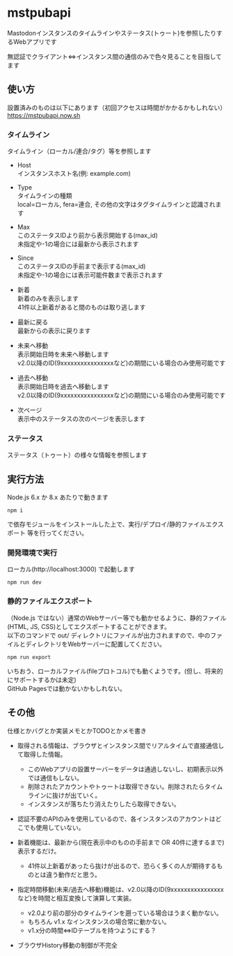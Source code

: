# mstpubapi

Mastodonインスタンスのタイムラインやステータス(トゥート)を参照したりするWebアプリです

無認証でクライアント⇔インスタンス間の通信のみで色々見ることを目指してます

## 使い方

設置済みのものは以下にあります（初回アクセスは時間がかかるかもしれない）  
https://mstpubapi.now.sh

### タイムライン

タイムライン（ローカル/連合/タグ）等を参照します

* Host  
    インスタンスホスト名(例: example.com)
* Type  
    タイムラインの種類  
    local=ローカル, fera=連合, その他の文字はタグタイムラインと認識されます
* Max  
    このステータスIDより前から表示開始する(max_id)  
    未指定や-1の場合には最新から表示されます
* Since  
    このステータスIDの手前まで表示する(max_id)  
    未指定や-1の場合には表示可能件数まで表示されます

* 新着  
    新着のみを表示します  
    41件以上新着があると間のものは取り逃します
* 最新に戻る  
    最新からの表示に戻ります
* 未来へ移動  
    表示開始日時を未来へ移動します  
    v2.0以降のID(9xxxxxxxxxxxxxxxxなど)の期間にいる場合のみ使用可能です
* 過去へ移動  
    表示開始日時を過去へ移動します  
    v2.0以降のID(9xxxxxxxxxxxxxxxxなど)の期間にいる場合のみ使用可能です
    
* 次ページ  
    表示中のステータスの次のページを表示します

### ステータス

ステータス（トゥート）の様々な情報を参照します

## 実行方法

Node.js 6.x か 8.x あたりで動きます  

    npm i

で依存モジュールをインストールした上で、実行/デプロイ/静的ファイルエクスポート 等を行ってください。

### 開発環境で実行

ローカル(http://localhost:3000) で起動します

    npm run dev

### 静的ファイルエクスポート

（Node.js ではない）通常のWebサーバー等でも動かせるように、静的ファイル(HTML, JS, CSS)としてエクスポートすることができます。  
以下のコマンドで out/ ディレクトリにファイルが出力されますので、中のファイルとディレクトリをWebサーバーに配置してください。  

    npm run export

いちおう、ローカルファイル(fileプロトコル)でも動くようです。(但し、将来的にサポートするかは未定)  
GitHub Pagesでは動かないかもしれない。

## その他

仕様とかバグとか実装メモとかTODOとかメモ書き

* 取得される情報は、ブラウザとインスタンス間でリアルタイムで直接通信して取得した情報。
    * このWebアプリの設置サーバーをデータは通過しないし、初期表示以外では通信もしない。
    * 削除されたアカウントやトゥートは取得できない。削除されたらタイムラインに抜けが出ていく。
    * インスタンスが落ちたり消えたりしたら取得できない。
* 認証不要のAPIのみを使用しているので、各インスタンスのアカウントはどこでも使用していない。

* 新着機能は、最新から(現在表示中のものの手前まで OR 40件に達するまで)表示するだけ。
    * 41件以上新着があったら抜けが出るので、恐らく多くの人が期待するものとは違う動作だと思う。

* 指定時間移動(未来/過去へ移動)機能は、v2.0以降のID(9xxxxxxxxxxxxxxxxなど)を時間と相互変換して演算して実装。
    * v2.0より前の部分のタイムラインを遡っている場合はうまく動かない。
    * もちろん v1.x なインスタンスの場合常に動かない。
    * v1.x分の時間⇔IDテーブルを持つようにする？

* ブラウザHistory移動の制御が不完全



